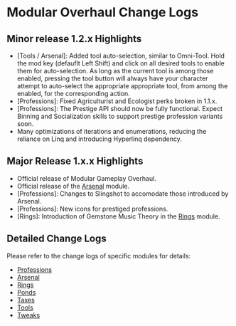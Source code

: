 # Modular Overhaul Change Logs

## Minor release 1.2.x Highlights

* [Tools / Arsenal]: Added tool auto-selection, similar to Omni-Tool. Hold the mod key (defauflt Left Shift) and click on all desired tools to enable them for auto-selection. As long as the current tool is among those enabled, pressing the tool button will always have your character attempt to auto-select the appropriate appropriate tool, from among the enabled, for the corresponding action.
* [Professions]: Fixed Agriculturist and Ecologist perks broken in 1.1.x.
* [Professions]: The Prestige API should now be fully functional. Expect Binning and Socialization skills to support prestige profession variants soon.
* Many optimizations of iterations and enumerations, reducing the reliance on Linq and introducing Hyperlinq dependency. 

## Major Release 1.x.x Highlights

* Official release of Modular Gameplay Overhaul.
* Official release of the [Arsenal](Modules/Arsenal/README.md) module.
* [Professions]: Changes to Slingshot to accomodate those introduced by Arsenal.
* [Professions]: New icons for prestiged professions.
* [Rings]: Introduction of Gemstone Music Theory in the [Rings](Modules/Rings/README.md) module.

## Detailed Change Logs

Please refer to the change logs of specific modules for details:

* [Professions](Modules/Professions/CHANGELOG.md)
* [Arsenal](Modules/Arsenal/CHANGELOG.md)
* [Rings](Modules/Rings/CHANGELOG.md)
* [Ponds](Modules/Ponds/CHANGELOG.md)
* [Taxes](Modules/Taxes/CHANGELOG.md)
* [Tools](Modules/Tools/CHANGELOG.md)
* [Tweaks](Modules/Tweex/CHANGELOG.md)
